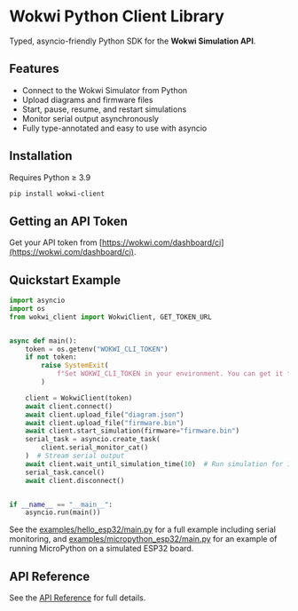 # Wokwi Python Client Library

Typed, asyncio-friendly Python SDK for the **Wokwi Simulation API**.

## Features

- Connect to the Wokwi Simulator from Python
- Upload diagrams and firmware files
- Start, pause, resume, and restart simulations
- Monitor serial output asynchronously
- Fully type-annotated and easy to use with asyncio

## Installation

Requires Python ≥ 3.9

```bash
pip install wokwi-client
```

## Getting an API Token

Get your API token from [https://wokwi.com/dashboard/ci](https://wokwi.com/dashboard/ci).

## Quickstart Example

```python
import asyncio
import os
from wokwi_client import WokwiClient, GET_TOKEN_URL


async def main():
    token = os.getenv("WOKWI_CLI_TOKEN")
    if not token:
        raise SystemExit(
            f"Set WOKWI_CLI_TOKEN in your environment. You can get it from {GET_TOKEN_URL}."
        )

    client = WokwiClient(token)
    await client.connect()
    await client.upload_file("diagram.json")
    await client.upload_file("firmware.bin")
    await client.start_simulation(firmware="firmware.bin")
    serial_task = asyncio.create_task(
        client.serial_monitor_cat()
    )  # Stream serial output
    await client.wait_until_simulation_time(10)  # Run simulation for 10 seconds
    serial_task.cancel()
    await client.disconnect()


if __name__ == "__main__":
    asyncio.run(main())
```

See the [examples/hello_esp32/main.py](https://github.com/wokwi/wokwi-python-client/blob/main/examples/hello_esp32/main.py) for a full example including serial monitoring, and [examples/micropython_esp32/main.py](https://github.com/wokwi/wokwi-python-client/blob/main/examples/micropython_esp32/main.py) for an example of running MicroPython on a simulated ESP32 board.

## API Reference

See the [API Reference](reference/wokwi_client.md) for full details.
